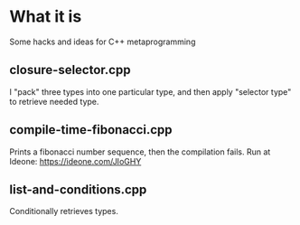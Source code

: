 # What it is

Some hacks and ideas for C++ metaprogramming

## closure-selector.cpp

I "pack" three types into one particular type, and then apply "selector type" to retrieve needed type.

## compile-time-fibonacci.cpp

Prints a fibonacci number sequence, then the compilation fails.
Run at Ideone: https://ideone.com/JIoGHY

## list-and-conditions.cpp

Conditionally retrieves types.

